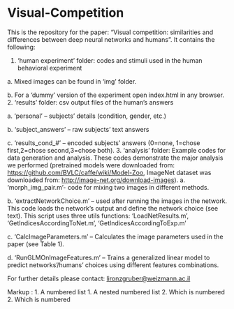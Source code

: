 # Visual-Competition

This is the repository for the paper:
 “Visual competition: similarities and differences between deep neural networks and humans”.
It contains the following:
1.	‘human experiment’ folder: codes and stimuli used in the human behavioral experiment

  a.	Mixed images can be found in ‘img’ folder.
  
  b.	For a ‘dummy’ version of the experiment open index.html in any browser.
2.	‘results’ folder: csv output files of the human’s answers

  a.	‘personal’ – subjects’ details (condition, gender, etc.)
  
  b.	 ‘subject_answers’ – raw subjects’ text answers 
  
  c.	‘results_cond_#’ – encoded subjects’ answers (0=none, 1=chose first,2=chose second,3=chose both).
3.	‘analysis’ folder: Example codes for data generation and analysis. These codes demonstrate the major analysis we performed (pretrained models were downloaded from: https://github.com/BVLC/caffe/wiki/Model-Zoo, ImageNet dataset was downloaded from: http://image-net.org/download-images). 
  a.	‘morph_img_pair.m’-  code for mixing two images in different methods. 
  
  b.	‘extractNetworkChoice.m’ – used after running the images in the network. This code loads the network’s output and define the network choice (see text). This script uses three utils functions: ‘LoadNetResults.m’, ‘GetIndicesAccordingToNet.m’, ‘GetIndicesAccordingToExp.m’
  
  c.	‘CalcImageParameters.m’ – Calculates the image parameters used in the paper (see Table 1). 
  
  d.	‘RunGLMOnImageFeatures.m’ – Trains a generalized linear model to predict networks’/humans’ choices using different features combinations. 

For further details please contact: lironzgruber@weizmann.ac.il

 Markup : 1. A numbered list
              1. A nested numbered list
              2. Which is numbered
          2. Which is numbered




